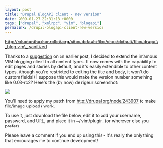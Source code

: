 ```yaml
---
layout: post
title: "Drupal BlogAPI client - new version"
date: 2009-01-27 22:31:13 +0000
tags: ["drupal", "xmlrpc", "vim", "blogapi"]
permalink: /drupal-blogapi-client-new-version
---
```




http://reluctanthacker.rollett.org/sites/default/files/sites/default/files/drupal\_blog.vim\_.sanitized




Thanks to a
[suggestion](http://reluctanthacker.rollett.org/node/39#comment-15) on
an earlier post, I decided to extend the infamous VIM blogging client to
all content types. It now comes with the capability to edit pages and
stories by default, and it\'s easily extendible to other content types.
(though you\'re restricted to editing the title and body, it won\'t do
custom fields!) I suppose this would make the version number something
like 0.03-rc2? Here\'s the (by now) de rigeur screenshot:

![](http://reluctanthacker.rollett.org/sites/default/files/Picture%2030_1.png)

You\'ll need to apply my patch from <http://drupal.org/node/243907> to
make file/image uploads work.

To use it, just download the file below, edit it to add your username,
password, and URL, and place it in \~/.vim/plugin. (or wherever else you
prefer)

Please leave a comment if you end up using this - it\'s really the only
thing that encourages me to continue development!







